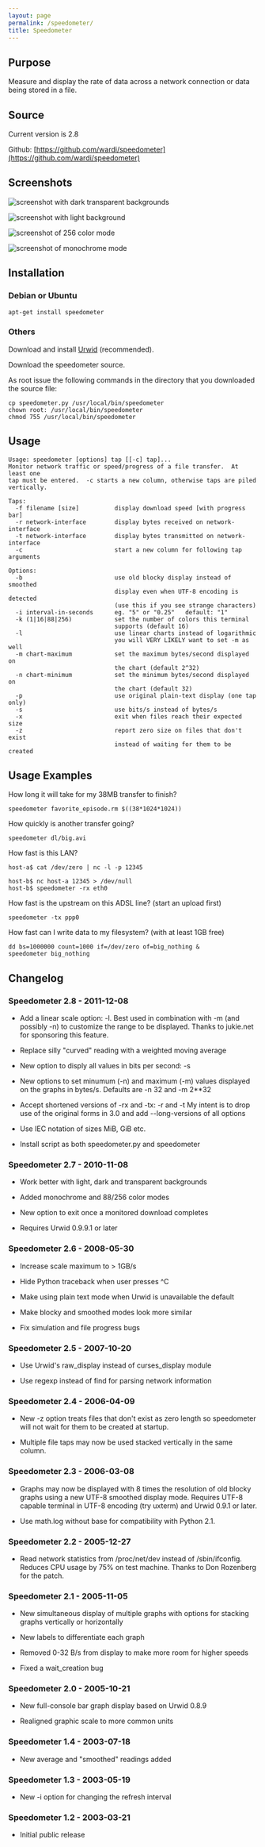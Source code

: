 ```yaml
---
layout: page
permalink: /speedometer/
title: Speedometer
---
```


## Purpose

Measure and display the rate of data across a network connection or data being stored in a file.

## Source

Current version is 2.8

Github: [https://github.com/wardi/speedometer](https://github.com/wardi/speedometer)

## Screenshots

![screenshot with dark transparent backgrounds](/images/speedometer-transp1.png "16 color mode with dark transparent background")

![screenshot with light background](/images/speedometer-light16.png "16 color mode with light background")

![screenshot of 256 color mode](/images/speedometer-256.png "256 color mode")

![screenshot of monochrome mode](/images/speedometer-mono.png "monochrome mode")

## Installation

### Debian or Ubuntu

    apt-get install speedometer

### Others

Download and install [Urwid](http://urwid.org/) (recommended).

Download the speedometer source.

As root issue the following commands in the directory that you downloaded the source file:

    cp speedometer.py /usr/local/bin/speedometer
    chown root: /usr/local/bin/speedometer
    chmod 755 /usr/local/bin/speedometer

## Usage

    Usage: speedometer [options] tap [[-c] tap]...
    Monitor network traffic or speed/progress of a file transfer.  At least one
    tap must be entered.  -c starts a new column, otherwise taps are piled
    vertically.

    Taps:
      -f filename [size]          display download speed [with progress bar]
      -r network-interface        display bytes received on network-interface
      -t network-interface        display bytes transmitted on network-interface
      -c                          start a new column for following tap arguments

    Options:
      -b                          use old blocky display instead of smoothed
                                  display even when UTF-8 encoding is detected
                                  (use this if you see strange characters)
      -i interval-in-seconds      eg. "5" or "0.25"   default: "1"
      -k (1|16|88|256)            set the number of colors this terminal
                                  supports (default 16)
      -l                          use linear charts instead of logarithmic
                                  you will VERY LIKELY want to set -m as well
      -m chart-maximum            set the maximum bytes/second displayed on
                                  the chart (default 2^32)
      -n chart-minimum            set the minimum bytes/second displayed on
                                  the chart (default 32)
      -p                          use original plain-text display (one tap only)
      -s                          use bits/s instead of bytes/s
      -x                          exit when files reach their expected size
      -z                          report zero size on files that don't exist
                                  instead of waiting for them to be created

## Usage Examples

How long it will take for my 38MB transfer to finish?

    speedometer favorite_episode.rm $((38*1024*1024))

How quickly is another transfer going?

    speedometer dl/big.avi

How fast is this LAN?

    host-a$ cat /dev/zero | nc -l -p 12345

    host-b$ nc host-a 12345 > /dev/null
    host-b$ speedometer -rx eth0

How fast is the upstream on this ADSL line? (start an upload first)

    speedometer -tx ppp0

How fast can I write data to my filesystem? (with at least 1GB free)

    dd bs=1000000 count=1000 if=/dev/zero of=big_nothing &
    speedometer big_nothing

## Changelog

### Speedometer 2.8 - 2011-12-08

*   Add a linear scale option: -l. Best used in combination with -m (and possibly -n) to customize the range to be displayed. Thanks to jukie.net for sponsoring this feature.

*   Replace silly "curved" reading with a weighted moving average

*   New option to disply all values in bits per second: -s

*   New options to set minumum (-n) and maximum (-m) values displayed on the graphs in bytes/s. Defaults are -n 32 and -m 2**32

*   Accept shortened versions of -rx and -tx: -r and -t My intent is to drop use of the original forms in 3.0 and add --long-versions of all options

*   Use IEC notation of sizes MiB, GiB etc.

*   Install script as both speedometer.py and speedometer

### Speedometer 2.7 - 2010-11-08

*   Work better with light, dark and transparent backgrounds

*   Added monochrome and 88/256 color modes

*   New option to exit once a monitored download completes

*   Requires Urwid 0.9.9.1 or later

### Speedometer 2.6 - 2008-05-30

*   Increase scale maximum to > 1GB/s

*   Hide Python traceback when user presses ^C

*   Make using plain text mode when Urwid is unavailable the default

*   Make blocky and smoothed modes look more similar

*   Fix simulation and file progress bugs

### Speedometer 2.5 - 2007-10-20

*   Use Urwid's raw_display instead of curses_display module

*   Use regexp instead of find for parsing network information

### Speedometer 2.4 - 2006-04-09

*   New -z option treats files that don't exist as zero length so speedometer will not wait for them to be created at startup.

*   Multiple file taps may now be used stacked vertically in the same column.

### Speedometer 2.3 - 2006-03-08

*   Graphs may now be displayed with 8 times the resolution of old blocky graphs using a new UTF-8 smoothed display mode. Requires UTF-8 capable terminal in UTF-8 encoding (try uxterm) and Urwid 0.9.1 or later.

*   Use math.log without base for compatibility with Python 2.1.

### Speedometer 2.2 - 2005-12-27

*   Read network statistics from /proc/net/dev instead of /sbin/ifconfig. Reduces CPU usage by 75% on test machine. Thanks to Don Rozenberg for the patch.

### Speedometer 2.1 - 2005-11-05

*   New simultaneous display of multiple graphs with options for stacking graphs vertically or horizontally

*   New labels to differentiate each graph

*   Removed 0-32 B/s from display to make more room for higher speeds

*   Fixed a wait_creation bug

### Speedometer 2.0 - 2005-10-21

*   New full-console bar graph display based on Urwid 0.8.9

*   Realigned graphic scale to more common units

### Speedometer 1.4 - 2003-07-18

*   New average and "smoothed" readings added

### Speedometer 1.3 - 2003-05-19

*   New -i option for changing the refresh interval

### Speedometer 1.2 - 2003-03-21

*   Initial public release
